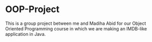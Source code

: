 # OOP-Project
This is a group project between me and Madiha Abid for our Object Oriented Programming course in which we are making an IMDB-like application in Java.
